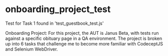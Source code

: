 # onboarding_project_test

Test for Task 1 found in 'test_guestbook_test.js'

Onboarding Project:
For this project, the AUT is Janus Beta, with tests run against a specific obituary page in a QA environment. The project is broken up into 6 tasks that challenge me to become more familiar with CodeceptJS and Selenium WebDriver.